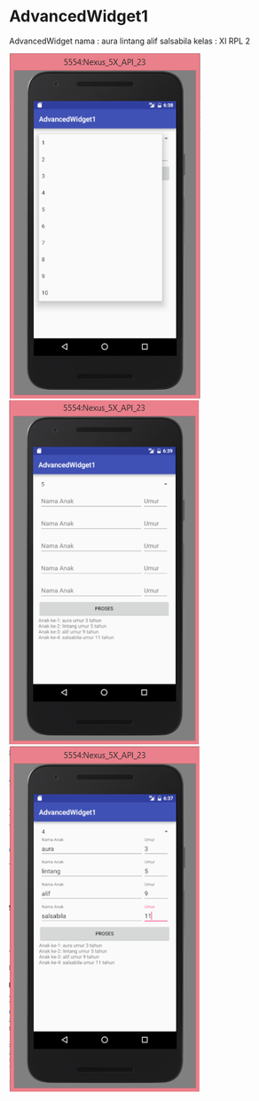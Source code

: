 # AdvancedWidget1
AdvancedWidget
nama : aura lintang alif salsabila
kelas : XI RPL 2

![screenshoot](https://github.com/auralntng/AdvancedWidget1/blob/master/aw1a.PNG?raw=true)
![screenshoot](https://github.com/auralntng/AdvancedWidget1/blob/master/aw1b.PNG?raw=true)
![screenshoot](https://github.com/auralntng/AdvancedWidget1/blob/master/aw1c.PNG?raw=true)
